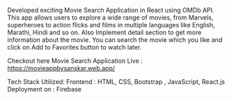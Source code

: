 Developed exciting Movie Search Application in React using OMDb API.
This app allows users to explore a wide range of movies, from Marvels, superheroes to action flicks and films in multiple languages like English, Marathi, Hindi and so on.
Also Implement detail section to get more information about the movie. You can search the movie which you like and click on Add to Favorites button to watch later.

Checkout here Movie Search Application Live : https://movieappbysanskar.web.app/

Tech Stack Utilized:
Frontend : HTML, CSS, Bootstrap , JavaScript, React.js
Deployment on : Firebase
